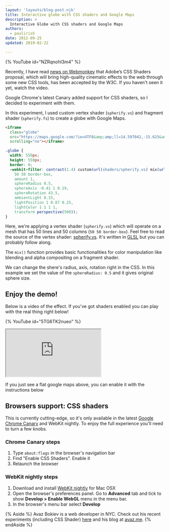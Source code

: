 ```yaml
---
layout: 'layouts/blog-post.njk'
title: Interactive globe with CSS shaders and Google Maps
description: >
  Interactive Globe with CSS shaders and Google Maps
authors:
  - paulirish
date: 2012-09-25
updated: 2019-02-22

---
```


{% YouTube id="NZRqnohI3m4" %}

Recently, I have read [news on Webmonkey](https://www.wired.com/2012/09/adobes-css-shaders-now-an-official-web-standard/) that Adobe’s CSS Shaders proposal, which will bring high-quality cinematic effects to the web through some new CSS tools, has been accepted by the W3C. If you haven't seen it yet, watch the video.

Google Chrome's latest Canary added support for CSS shaders, so I decided to experiment with them.

In this experiment, I used custom vertex shader (`spherify.vs`) and fragment shader (`spherify.fs`) to create a globe with Google Maps.

```html
<iframe
  class="globe"
  src="https://maps.google.com/?ie=UTF8&amp;amp;ll=14.597042,-15.625&amp;amp;spn=158.47027,316.054688&amp;amp;t=h&amp;amp;z=2&amp;amp;output=embed"
  scrolling="no"></iframe>
```

```css
.globe {
  width: 550px;
  height: 550px;
  border: 0;
  -webkit-filter: contrast(1.4) custom(url(shaders/spherify.vs) mix(url(shaders/spherify.fs) multiply source-atop),
    50 50 border-box,
    amount 1,
    sphereRadius 0.5,
    sphereAxis -0.41 1 0.19,
    sphereRotation 43.5,
    ambientLight 0.15,
    lightPosition 1 0.87 0.25,
    lightColor 1 1 1 1,
    transform perspective(500));
}
```

Here, we're applying a vertex shader (`spherify.vs`) which will operate on a mesh that has 50 lines and 50 columns (`50 50 border-box`). Feel free to read the source of the vertex shader: [spherify.vs](http://is.gd/spherifyvs). It's written in [GLSL](https://en.wikipedia.org/wiki/OpenGL_Shading_Language) but you can probably follow along.

The `mix()` function provides basic functionalities for color manipulation like blending and alpha compositing on a fragment shader.

We can change the shere's radius, axis, rotation right in the CSS. In this example we set the value of the `sphereRadius: 0.5` and it gives original sphere size.

## Enjoy the demo!

Below is a video of the effect. If you've got shaders enabled you can play with the real thing right below!

{% YouTube id="5TG6TK2nueo" %}

<iframe class="globe" src="https://maps.google.com/?ie=UTF8&amp;ll=14.597042,-15.625&amp;spn=158.47027,316.054688&amp;t=h&amp;z=2&amp;output=embed" scrolling="no"></iframe>

If you just see a flat google maps above, you can enable it with the instructions below

## Browsers support: CSS shaders

This is currently cutting-edge, so it's only available in the latest [Google Chrome Canary](https://www.google.com/intl/en/chrome/canary/) and WebKit nightly. To enjoy the full experience you'll need to turn a few knobs.

### Chrome Canary steps

1. Type `about:flags` in the browser's navigation bar
1. Find "Enable CSS Shaders". Enable it
1. Relaunch the browser

### WebKit nightly steps


1. Download and install [WebKit nightly](https://webkit.org/build-archives/) for Mac OSX
1. Open the browser's preferences panel. Go to **Advanced** tab and tick to show **Develop > Enable WebGL** menu in the menu bar.
1. In the browser's menu bar select **Develop**


{% Aside %}
Avaz Bokiev is a web developer in NYC. Check out his recent experiments (including CSS Shader) [here](https://developers.google.com/web/updates/2012/09/Interactive-Globe-with-CSS-shaders-Google-Maps) and his blog at [avaz.me](https://avaz.me/).
{% endAside %}
